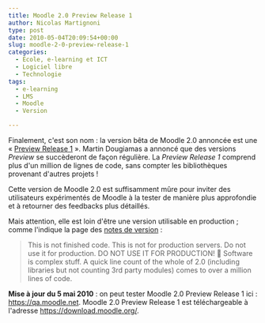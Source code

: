 ```yaml
---
title: Moodle 2.0 Preview Release 1
author: Nicolas Martignoni
type: post
date: 2010-05-04T20:09:54+00:00
slug: moodle-2-0-preview-release-1
categories:
  - École, e-learning et ICT
  - Logiciel libre
  - Technologie
tags:
  - e-learning
  - LMS
  - Moodle
  - Version

---
```

Finalement, c'est son nom : la version bêta de Moodle 2.0 annoncée est une « [Preview Release 1][1] ». Martin Dougiamas a annoncé que des versions _Preview_ se succèderont de façon régulière. La _Preview Release 1_ comprend plus d'un million de lignes de code, sans compter les bibliothèques provenant d'autres projets !

Cette version de Moodle 2.0 est suffisamment mûre pour inviter des utilisateurs expérimentés de Moodle à la tester de manière plus approfondie et à retourner des feedbacks plus détaillés.

Mais attention, elle est loin d'être une version utilisable en production ; comme l'indique la page des [notes de version][1] :

> This is not finished code. This is not for production servers. Do not use it for production. DO NOT USE IT FOR PRODUCTION! 🙂
> Software is complex stuff. A quick line count of the whole of 2.0 (including libraries but not counting 3rd party modules) comes to over a million lines of code.

__Mise à jour du 5 mai 2010__ : on peut tester Moodle 2.0 Preview Release 1 ici : https://qa.moodle.net. Moodle 2.0 Preview Release 1 est téléchargeable à l'adresse https://download.moodle.org/.

 [1]: https://docs.moodle.org/dev/Moodle_2.0_Preview_1_release_notes

<!--more-->
